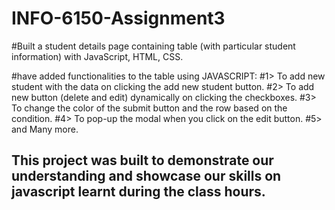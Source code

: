 # INFO-6150-Assignment3

#Built a student details page containing table (with particular student information) with JavaScript, HTML, CSS.

#have added functionalities to the table using JAVASCRIPT:
#1> To add new student with the data on clicking the add new student button.
#2> To add new button (delete and edit) dynamically on clicking the checkboxes.
#3> To change the color of the submit button and the row based on the condition.
#4> To pop-up the modal when you click on the edit button. 
#5> and Many more.


## This project was built to demonstrate our understanding and showcase our skills on javascript learnt during the class hours.
